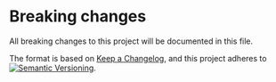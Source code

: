 # Breaking changes

All breaking changes to this project will be documented in this file.

The format is based on [Keep a Changelog](https://keepachangelog.com/en/1.0.0/),
and this project adheres to
[![Semantic Versioning](https://img.shields.io/static/v1?label=Semantic%20Versioning&message=v2.0.0&color=green&logo=semver)](https://semver.org/lang/en/spec/v2.0.0.html).

<!--

## [Unreleased]

### Changed

- behavior

### Deprecated

- soon-to-be removed features

### Removed

- now removed features

-->

[Unreleased]: https://github.com/IT-Service/Invoke-PSDepend/compare/v1.0.0...HEAD
[1.0.1]: https://github.com/IT-Service/Invoke-PSDepend/compare/v1.0.0...v1.0.1
